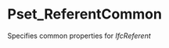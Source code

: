 # Pset_ReferentCommon

Specifies common properties for _IfcReferent_
<!-- end of short definition -->

